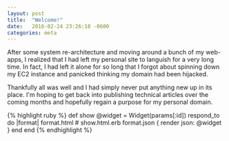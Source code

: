 ```yaml
---
layout: post
title:  "Welcome!"
date:   2016-02-24 23:26:18 -0600
categories: meta
---
```

After some system re-architecture and moving around a bunch of my web-apps,
I realized that I had left my personal site to languish for a very long time.
In fact, I had left it alone for so long that I forgot about spinning down
my EC2 instance and panicked thinking my domain had been hijacked.

Thankfully all was well and I had simply never put anything new up in its place.
I'm hoping to get back into publishing technical articles over the coming months
and hopefully regain a purpose for my personal domain.

{% highlight ruby %}
def show
  @widget = Widget(params[:id])
  respond_to do |format|
    format.html # show.html.erb
    format.json { render json: @widget }
  end
end
{% endhighlight %}

